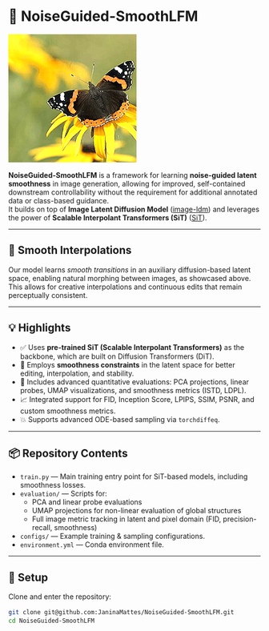 # 🚀 NoiseGuided-SmoothLFM

![Smooth Interpolation Example](assets/readme/pair_04.gif)

**NoiseGuided-SmoothLFM** is a framework for learning **noise-guided latent smoothness** in image generation, allowing for improved, self-contained downstream controllability without the requirement for additional annotated data or class-based guidance.  
It builds on top of **Image Latent Diffusion Model** ([image-ldm](https://github.com/joh-schb/image-ldm)) and leverages the power of **Scalable Interpolant Transformers (SiT)** ([SiT](https://github.com/willisma/SiT)).

---

## 🌊 Smooth Interpolations

Our model learns *smooth transitions* in an auxiliary diffusion-based latent space, enabling natural morphing between images, as showcased above.  
This allows for creative interpolations and continuous edits that remain perceptually consistent.

---

## 💡 Highlights

- ✅ Uses **pre-trained SiT (Scalable Interpolant Transformers)** as the backbone, which are built on Diffusion Transformers (DiT).
- 🧊 Employs **smoothness constraints** in the latent space for better editing, interpolation, and stability.
- 🔬 Includes advanced quantitative evaluations: PCA projections, linear probes, UMAP visualizations, and smoothness metrics (ISTD, LDPL).
- 📈 Integrated support for FID, Inception Score, LPIPS, SSIM, PSNR, and custom smoothness metrics.
- 💥 Supports advanced ODE-based sampling via `torchdiffeq`.

---

## 📦 Repository Contents

- `train.py` — Main training entry point for SiT-based models, including smoothness losses.
- `evaluation/` — Scripts for:
  - PCA and linear probe evaluations
  - UMAP projections for non-linear evaluation of global structures
  - Full image metric tracking in latent and pixel domain (FID, precision-recall, smoothness)
- `configs/` — Example training & sampling configurations.
- `environment.yml` — Conda environment file.

---

## 🔧 Setup

Clone and enter the repository:

```bash
git clone git@github.com:JaninaMattes/NoiseGuided-SmoothLFM.git
cd NoiseGuided-SmoothLFM
